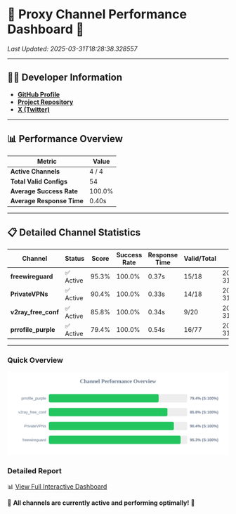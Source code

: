 # 🌟 Proxy Channel Performance Dashboard 🌟

_Last Updated: 2025-03-31T18:28:38.328557_

---

## 👩‍💻 Developer Information

- **[GitHub Profile](https://github.com/4n0nymou3)**  
- **[Project Repository](https://github.com/4n0nymou3/multi-proxy-config-fetcher)**  
- **[X (Twitter)](https://x.com/4n0nymou3)**  

---

## 📊 Performance Overview

| Metric                | Value       |
|-----------------------|-------------|
| **Active Channels**   | 4 / 4       |
| **Total Valid Configs** | 54          |
| **Average Success Rate** | 100.0%      |
| **Average Response Time** | 0.40s       |

---

## 📋 Detailed Channel Statistics

| Channel          | Status     | Score  | Success Rate | Response Time | Valid/Total | Last Success               |
|------------------|------------|--------|--------------|---------------|-------------|----------------------------|
| **freewireguard**  | ✅ Active  | 95.3%  | 100.0% | 0.37s         | 15/18       | 2025-03-31T18:28:38.326556 |
| **PrivateVPNs**  | ✅ Active  | 90.4%  | 100.0% | 0.33s         | 14/18       | 2025-03-31T18:28:37.927855 |
| **v2ray_free_conf**  | ✅ Active  | 85.8%  | 100.0% | 0.34s         | 9/20       | 2025-03-31T18:28:37.562582 |
| **prrofile_purple**  | ✅ Active  | 79.4%  | 100.0% | 0.54s         | 16/77       | 2025-03-31T18:28:37.169627 |

---

### Quick Overview
<div align="center">
  <a href="https://raw.githubusercontent.com/nullluser/NullRepo/refs/heads/main/assets/channel_stats_chart.svg">
    <img src="https://raw.githubusercontent.com/nullluser/NullRepo/refs/heads/main/assets/channel_stats_chart.svg" alt="Source Performance Statistics" width="800">
  </a>
</div>

### Detailed Report
📊 [View Full Interactive Dashboard](https://htmlpreview.github.io/?https://github.com/nullluser/NullRepo/blob/main/assets/performance_report.html)

🎉 **All channels are currently active and performing optimally!** 🎉

